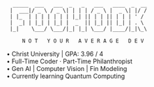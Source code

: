```
  _____  ___   ___  _   _   ___   ____  _  __
 |  ___|/ _ \ / _ \| | | | / _ \ |  _ \| |/ /
 | |_  | | | | | | | |_| || | | || | | | ' / 
 |  _| | |_| | |_| |  _  || |_| || |_| | . \ 
 |_|    \___/ \___/|_| |_| \___/ |____/|_|\_\

     N O T   Y O U R   A V E R A G E   D E V
```

• Christ University | GPA: 3.96 / 4  
• Full-Time Coder · Part-Time Philanthropist  
• Gen AI | Computer Vision | Fin Modeling  
• Currently learning Quantum Computing
